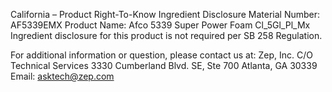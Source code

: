  
 
 
California – Product Right-To-Know Ingredient Disclosure 
Material Number: AF5339EMX 
Product Name: Afco 5339 Super Power Foam Cl_5Gl_Pl_Mx 
Ingredient disclosure for this product is not required per SB 258 Regulation. 
 
For additional information or question, please contact us at: 
Zep, Inc. 
C/O Technical Services 
3330 Cumberland Blvd. SE, Ste 700 
Atlanta, GA 30339 
Email: asktech@zep.com 
 
 
 
 

